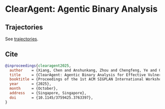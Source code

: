 # ClearAgent: Agentic Binary Analysis

## Trajectories

See [trajectories](./trajectories/).

## Cite

```bibtex
@inproceedings{clearagent2025,
  author    = {Xiang, Chen and Anshunkang, Zhou and Chengfeng, Ye and Charles, Zhang},
  title     = {ClearAgent: Agentic Binary Analysis for Effective Vulnerability Detection},
  booktitle = {Proceedings of the 1st ACM SIGPLAN International Workshop on Language Models and Programming Languages (LMPL '25)},
  year      = {2025},
  month     = {October},
  address   = {Singapore, Singapore},
  doi       = {10.1145/3759425.3763397},
}
```